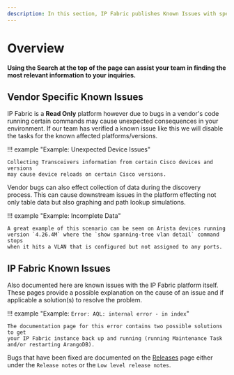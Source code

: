 ```yaml
---
description: In this section, IP Fabric publishes Known Issues with specific vendors or the IP Fabric platform itself.
---
```


# Overview

**Using the Search at the top of the page can assist
your team in finding the most relevant information to your inquiries.**

## Vendor Specific Known Issues

IP Fabric is a **Read Only** platform however due to bugs in a vendor's code
running certain commands may cause unexpected consequences in your environment.
If our team has verified a known issue like this we will disable the tasks for
the known affected platforms/versions.

!!! example "Example: Unexpected Device Issues"

    Collecting Transceivers information from certain Cisco devices and versions
    may cause device reloads on certain Cisco versions.

Vendor bugs can also effect collection of data during the discovery process.
This can cause downstream issues in the platform effecting not only table data
but also graphing and path lookup simulations.

!!! example "Example: Incomplete Data"

    A great example of this scenario can be seen on Arista devices running
    version `4.26.4M` where the `show spanning-tree vlan detail` command stops
    when it hits a VLAN that is configured but not assigned to any ports.

## IP Fabric Known Issues

Also documented here are known issues with the IP Fabric platform itself.
These pages provide a possible explanation on the cause of an issue and if
applicable a solution(s) to resolve the problem.

!!! example "Example: `Error: AQL: internal error - in index`"

    The documentation page for this error contains two possible solutions to get
    your IP Fabric instance back up and running (running Maintenance Task
    and/or restarting ArangoDB).

Bugs that have been fixed are documented on the [Releases](../../releases/index.md) page
either under the `Release notes` or the `Low level release notes`.
